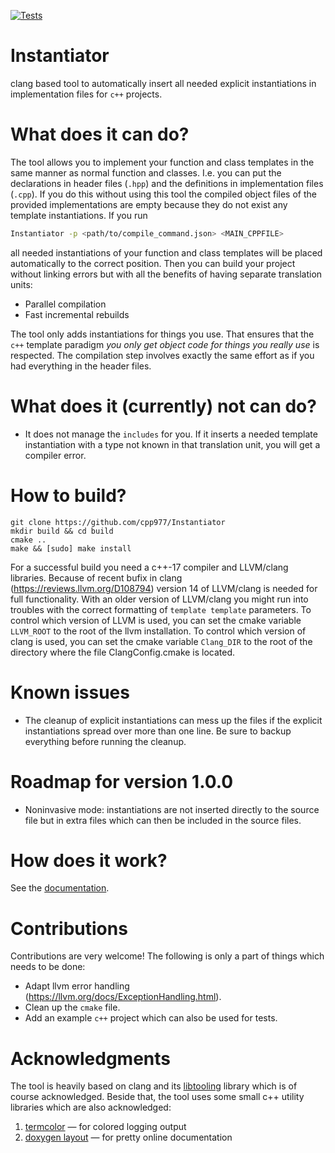 [![Tests](https://github.com/cpp977/Instantiator/workflows/tests.yml/badge.svg)](https://github.com/cpp977/Instantiator/actions)

# Instantiator
clang based tool to automatically insert all needed explicit instantiations in implementation files for `c++` projects.

# What does it can do?
The tool allows you to implement your function and class templates in the same manner as normal function and classes.
I.e. you can put the declarations in header files (`.hpp`) and the definitions in implementation files (`.cpp`).
If you do this without using this tool the compiled object files of the provided implementations are empty because they do not exist any template instantiations.
If you run
```bash
Instantiator -p <path/to/compile_command.json> <MAIN_CPPFILE>
```
all needed instantiations of your function and class templates will be placed automatically to the correct position.
Then you can build your project without linking errors but with all the benefits of having separate translation units:
  - Parallel compilation
  - Fast incremental rebuilds
  
The tool only adds instantiations for things you use. That ensures that the `c++` template paradigm *you only get object code for things you really use* is respected.
The compilation step involves exactly the same effort as if you had everything in the header files.

# What does it (currently) not can do?
  - It does not manage the `includes` for you. If it inserts a needed template instantiation with a type not known in that translation unit, you will get a compiler error.

# How to build?
```
git clone https://github.com/cpp977/Instantiator
mkdir build && cd build
cmake .. 
make && [sudo] make install
```
For a successful build you need a c++-17 compiler and LLVM/clang libraries.
Because of recent bufix in clang (https://reviews.llvm.org/D108794) version 14 of LLVM/clang is needed for full functionality.
With an older version of LLVM/clang you might run into troubles with the correct formatting of `template template` parameters.
To control which version of LLVM is used, you can set the cmake variable `LLVM_ROOT` to the root of the llvm installation.
To control which version of clang is used, you can set the cmake variable `Clang_DIR` to the root of the directory where the file ClangConfig.cmake is located.
  
# Known issues
  - The cleanup of explicit instantiations can mess up the files if the explicit instantiations spread over more than one line. 
    Be sure to backup everything before running the cleanup.

# Roadmap for version 1.0.0
  - Noninvasive mode: instantiations are not inserted directly to the source file but in extra files which can then be included in the source files.
  
# How does it work?
See the [documentation](https://cpp977.github.io/Instantiator/).

# Contributions
Contributions are very welcome!
The following is only a part of things which needs to be done:
  - Adapt llvm error handling (https://llvm.org/docs/ExceptionHandling.html).
  - Clean up the `cmake` file.
  - Add an example `c++` project which can also be used for tests.

# Acknowledgments
The tool is heavily based on clang and its [libtooling](https://clang.llvm.org/docs/LibTooling.html) library which is of course acknowledged.
Beside that, the tool uses some small c++ utility libraries which are also acknowledged:
  1. [termcolor](https://github.com/ikalnytskyi/termcolor) — for colored logging output
  2. [doxygen layout](https://github.com/jothepro/doxygen-awesome-css) — for pretty online documentation
